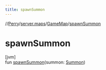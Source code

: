 ```yaml
---
title: spawnSummon
---
```

//[Perry](../../../index.html)/[server.maps](../index.html)/[GameMap](index.html)/[spawnSummon](spawn-summon.html)



# spawnSummon



[jvm]\
fun [spawnSummon](spawn-summon.html)(summon: [Summon](../-summon/index.html))




